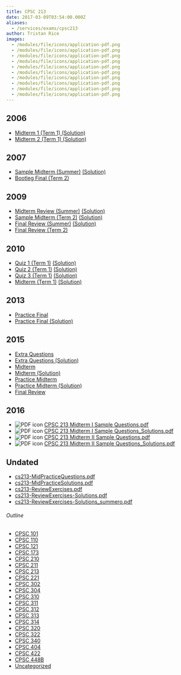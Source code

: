 ```yaml
---
title: CPSC 213
date: 2017-03-09T03:54:00.000Z
aliases:
  - /services/exams/cpsc213
author: Tristan Rice
images:
  - /modules/file/icons/application-pdf.png
  - /modules/file/icons/application-pdf.png
  - /modules/file/icons/application-pdf.png
  - /modules/file/icons/application-pdf.png
  - /modules/file/icons/application-pdf.png
  - /modules/file/icons/application-pdf.png
  - /modules/file/icons/application-pdf.png
  - /modules/file/icons/application-pdf.png
  - /modules/file/icons/application-pdf.png
  - /modules/file/icons/application-pdf.png
---
```


2006
----

* [Midterm 1 (Term 1) (Solution)](/files/exams/2006/cs213-2006-t1-midterm1-solution.pdf)
* [Midterm 2 (Term 1) (Solution)](/files/exams/2006/cs213-2006-t1-midterm2-solution.pdf)

2007
----

* [Sample Midterm (Summer)](/files/exams/2007/cs213-2007-s-sample-midterm.pdf) [(Solution)](/files/exams/2007/cs213-2007-s-sample-midterm-solution.pdf)
* [Bootleg Final (Term 2)](/files/exams/2007/cs313-2007-t2-bootleg-final.pdf)

2009
----

* [Midterm Review (Summer)](/files/exams/2009/cs213-2009-s-review-midterm.pdf) [(Solution)](/files/exams/2009/cs213-2009-s-review-midterm-solution.pdf)
* [Sample Midterm (Term 2)](/files/exams/2009/cs213-2009-t2-sample-midterm.pdf) [(Solution)](/files/exams/2009/cs213-2009-t2-sample-midterm-solution.pdf)
* [Final Review (Summer)](/files/exams/2009/cs213-2009-s-review-final.pdf) [(Solution)](/files/exams/2009/cs213-2009-s-review-final-solution.pdf)
* [Final Review (Term 2)](/files/exams/2009/cs213-2009-t2-review-final.pdf)

2010
----

* [Quiz 1 (Term 1)](/files/exams/2010/cs213-2010-t1-quiz1.pdf) [(Solution)](/files/exams/2010/cs213-2010-t1-quiz1-solution.pdf)
* [Quiz 2 (Term 1)](/files/exams/2010/cs213-2010-t1-quiz2.pdf) [(Solution)](/files/exams/2010/cs213-2010-t1-quiz2-solution.pdf)
* [Quiz 3 (Term 1)](/files/exams/2010/cs213-2010-t1-quiz3.pdf) [(Solution)](/files/exams/2010/cs213-2010-t1-quiz3-solution.pdf)
* [Midterm (Term 1)](/files/exams/2010/cs213-2010-t1-midterm.pdf) [(Solution)](/files/exams/2010/cs213-2010-t1-midterm-solution.pdf)

2013
----

*   [Practice Final](https://ubccsss.org/files/213-2013-practice_final.pdf)
*   [Practice Final (Solution)](https://ubccsss.org/files/213-2013-practice_final_solutions_1.pdf)

2015
----

*   [Extra Questions](https://ubccsss.org/files/213-2015-extra-questions.pdf)
*   [Extra Questions (Solution)](https://ubccsss.org/files/213-2015-extra-questions-solution.pdf)
*   [Midterm](https://ubccsss.org/files/213-2015-mt.pdf)
*   [Midterm (Solution)](https://ubccsss.org/files/213-2015-mt-soln.pdf)
*   [Practice Midterm](https://ubccsss.org/files/213-2015-practice-mt.pdf)
*   [Practice Midterm (Solution)](https://ubccsss.org/files/213-2015-practice-mt-soln.pdf)
*   [Final Review](https://ubccsss.org/files/213-2015-finalreview.pdf)

2016
----

* ![PDF icon](/modules/file/icons/application-pdf.png "application/pdf") [CPSC 213 Midterm I Sample Questions.pdf](https://ubccsss.org/files/CPSC%20213%20Midterm%20I%20Sample%20Questions.pdf)
* ![PDF icon](/modules/file/icons/application-pdf.png "application/pdf") [CPSC 213 Midterm I Sample Questions\_Solutions.pdf](https://ubccsss.org/files/CPSC%20213%20Midterm%20I%20Sample%20Questions_Solutions.pdf)
* ![PDF icon](/modules/file/icons/application-pdf.png "application/pdf") [CPSC 213 Midterm II Sample Questions.pdf](https://ubccsss.org/files/CPSC%20213%20Midterm%20II%20Sample%20Questions.pdf)
* ![PDF icon](/modules/file/icons/application-pdf.png "application/pdf") [CPSC 213 Midterm II Sample Questions\_Solutions.pdf](https://ubccsss.org/files/CPSC%20213%20Midterm%20II%20Sample%20Questions_Solutions.pdf)

Undated
-------

* [cs213-MidPracticeQuestions.pdf](/files/exams/undated/cs213-MidPracticeQuestions.pdf)
* [cs213-MidPracticeSolutions.pdf](/files/exams/undated/cs213-MidPracticeSolutions.pdf)
* [cs213-ReviewExercises.pdf](/files/exams/undated/cs213-ReviewExercises.pdf)
* [cs213-ReviewExercises-Solutions.pdf](/files/exams/undated/cs213-ReviewExercises-Solutions.pdf)
* [cs213-ReviewExercises-Solutions\_summero.pdf](/files/exams/undated/cs213-ReviewExercises-Solutions_summero.pdf)

###### Outline
* [CPSC 101](/services/exams/cpsc101)
* [CPSC 110](/services/exams/cpsc110)
* [CPSC 121](/services/exams/cpsc121)
* [CPSC 173](/services/exams/cpsc173)
* [CPSC 210](/services/exams/cpsc210)
* [CPSC 211](/services/exams/cpsc211)
* [CPSC 213](/services/exams/cpsc213)
* [CPSC 221](/services/exams/cpsc221)
* [CPSC 302](/services/exams/cpsc302)
* [CPSC 304](/services/exams/cpsc304)
* [CPSC 310](/services/exams/cpsc310)
* [CPSC 311](/services/exams/cpsc311)
* [CPSC 312](/services/exams/cpsc312)
* [CPSC 313](/services/exams/cpsc313)
* [CPSC 314](/services/exams/cpsc314)
* [CPSC 320](/services/exams/cpsc320)
* [CPSC 322](/services/exams/cpsc322)
* [CPSC 340](/services/exams/cpsc340)
* [CPSC 404](/services/exams/cpsc404)
* [CPSC 422](/services/exams/cpsc422)
* [CPSC 448B](/services/exams/cpsc448B)
* [Uncategorized](/services/exams/uncategorized)
